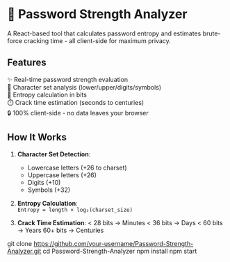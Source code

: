 # 🔐 Password Strength Analyzer

A React-based tool that calculates password entropy and estimates brute-force cracking time - all client-side for maximum privacy.

## Features

✨ Real-time password strength evaluation  
📏 Character set analysis (lower/upper/digits/symbols)  
🧮 Entropy calculation in bits  
⏱️ Crack time estimation (seconds to centuries)  
🔒 100% client-side - no data leaves your browser  

## How It Works

1. **Character Set Detection**:
   - Lowercase letters (+26 to charset)
   - Uppercase letters (+26)
   - Digits (+10)
   - Symbols (+32)

2. **Entropy Calculation**:  
   `Entropy = length × log₂(charset_size)`

3. **Crack Time Estimation**:
< 28 bits → Minutes
< 36 bits → Days
< 60 bits → Years
60+ bits → Centuries

git clone https://github.com/your-username/Password-Strength-Analyzer.git
cd Password-Strength-Analyzer
npm install
npm start
